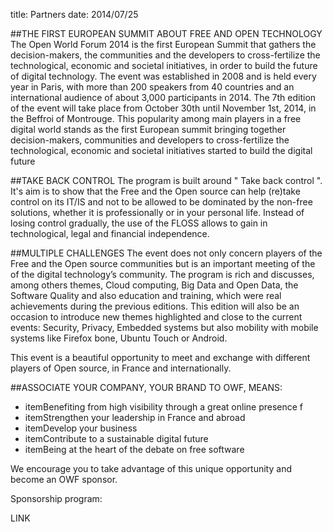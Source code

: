 title: Partners
date: 2014/07/25


##THE FIRST EUROPEAN SUMMIT ABOUT FREE AND OPEN TECHNOLOGY
The Open World Forum 2014 is the first European Summit that gathers the decision-makers, the communities and the developers to cross-fertilize the technological, economic and societal initiatives, in order to build the future of digital technology. 
The event was established in 2008 and is held every year in Paris, with more than 200 speakers from 40 countries and an international audience of about 3,000 participants in 2014. 
The 7th edition of the event will take place from October 30th until November 1st, 2014, in the Beffroi of Montrouge.
This popularity among main players in a free digital world stands as the first European summit bringing together decision-makers, communities and developers to cross-fertilize the technological, economic and societal initiatives started to build the digital future


##TAKE BACK CONTROL
The program is built around " Take back control ". It's aim is to show that the Free and the Open source can help (re)take control on its IT/IS and not to be allowed to be dominated by the non-free solutions, whether it is professionally or in your personal life. Instead of losing control gradually, the use of the FLOSS allows to gain in technological, legal and financial independence.


##MULTIPLE CHALLENGES
The event does not only concern players of the Free and the Open source communities but is an important meeting of the of the digital technology’s community. The program is rich and discusses, among others themes, Cloud computing, Big Data and Open Data, the Software Quality and also education and training, which were real achievements during the previous editions. This edition will also be an occasion to introduce new themes highlighted and close to the current events: Security,  Privacy, Embedded systems but also mobility with mobile systems like Firefox bone, Ubuntu Touch or Android.


This event is a beautiful opportunity to meet and exchange with different players of Open source, in France and internationally.


##ASSOCIATE YOUR COMPANY, YOUR BRAND TO OWF, MEANS:
* itemBenefiting from high visibility through a great online presence f
* itemStrengthen your leadership in France and abroad 
* itemDevelop your business 
* itemContribute to a sustainable digital future 
* itemBeing at the heart of the debate on free software


We encourage you to take advantage of this unique opportunity and become an OWF sponsor.


Sponsorship program:

LINK

 
